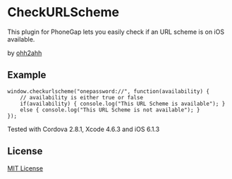 CheckURLScheme
==============

This plugin for PhoneGap lets you easily check if an URL scheme is on iOS available.

by [ohh2ahh](http://ohh2ahh.com)

Example
-------

	window.checkurlscheme("onepassword://", function(availability) {
		// availability is either true or false
		if(availability) { console.log("This URL Scheme is available"); }
		else { console.log("This URL Scheme is not available"); }
	});

Tested with Cordova 2.8.1, Xcode 4.6.3 and iOS 6.1.3

License
-------
[MIT License](http://www.opensource.org/licenses/mit-license.html)
